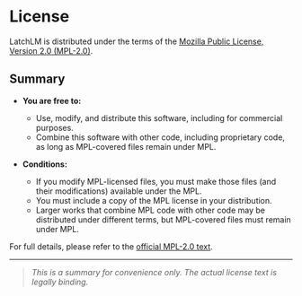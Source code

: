 # License

LatchLM is distributed under the terms of the [Mozilla Public License, Version 2.0 (MPL-2.0)](https://mozilla.org/MPL/2.0/).

## Summary

- **You are free to:**
  - Use, modify, and distribute this software, including for commercial purposes.
  - Combine this software with other code, including proprietary code, as long as MPL-covered files remain under MPL.

- **Conditions:**
  - If you modify MPL-licensed files, you must make those files (and their modifications) available under the MPL.
  - You must include a copy of the MPL license in your distribution.
  - Larger works that combine MPL code with other code may be distributed under different terms, but MPL-covered files must remain under MPL.

For full details, please refer to the [official MPL-2.0 text](https://mozilla.org/MPL/2.0/).

---

> _This is a summary for convenience only. The actual license text is legally binding._
